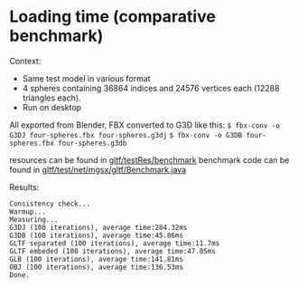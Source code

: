 
# Loading time (comparative benchmark)

Context:
* Same test model in various format
* 4 spheres containing 36864 indices and 24576 vertices each (12288 triangles each).
* Run on desktop

All exported from Blender, FBX converted to G3D like this:
`$ fbx-conv -o G3DJ four-spheres.fbx four-spheres.g3dj`
`$ fbx-conv -o G3DB four-spheres.fbx four-spheres.g3db`

resources can be found in [gltf/testRes/benchmark](gltf/testRes/benchmark)
benchmark code can be found in [gltf/test/net/mgsx/gltf/Benchmark.java](gltf/test/net/mgsx/gltf/Benchmark.java)

Results:

```
Consistency check...
Warmup...
Measuring...
G3DJ (100 iterations), average time:284.32ms
G3DB (100 iterations), average time:45.86ms
GLTF separated (100 iterations), average time:11.7ms
GLTF embeded (100 iterations), average time:47.05ms
GLB (100 iterations), average time:141.81ms
OBJ (100 iterations), average time:136.53ms
Done.
```
